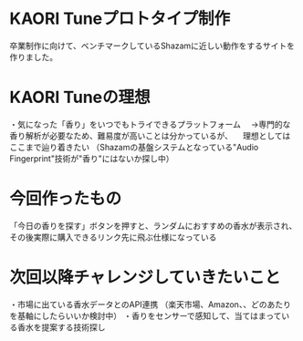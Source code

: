 # KAORI Tuneプロトタイプ制作
卒業制作に向けて、ベンチマークしているShazamに近しい動作をするサイトを作りました。

# KAORI Tuneの理想
・気になった「香り」をいつでもトライできるプラットフォーム
　→専門的な香り解析が必要なため、難易度が高いことは分かっているが、
 　理想としてはここまで辿り着きたい
  （Shazamの基盤システムとなっている"Audio Fingerprint"技術が"香り"にはないか探し中）

# 今回作ったもの
「今日の香りを探す」ボタンを押すと、ランダムにおすすめの香水が表示され、
その後実際に購入できるリンク先に飛ぶ仕様になっている

# 次回以降チャレンジしていきたいこと
・市場に出ている香水データとのAPI連携
（楽天市場、Amazon、、どのあたりを基軸にしたらいいか検討中）
・香りをセンサーで感知して、当てはまっている香水を提案する技術探し
